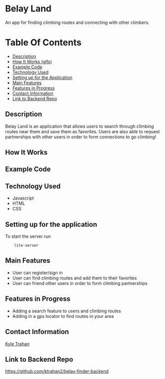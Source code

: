 # Belay Land

An app for finding climbing routes and connecting with other climbers. 

# Table Of Contents 
- [Description](https://github.com/ktrahan2/belayer-finder-frontend#description)
- [How It Works (gifs)](https://github.com/ktrahan2/belayer-finder-frontend#howitworks)
- [Example Code](https://github.com/sbrook13ktrahan2/belayer-finder-frontend#example-code)
- [Technology Used](https://github.com/ktrahan2/belayer-finder-frontend#technology-used)
- [Setting up for the Application](https://github.com/ktrahan2/belayer-finder-frontend#setting-up-for-the-application)
- [Main Features](https://github.com/ktrahan2/belayer-finder-frontend#main-features)
- [Features in Progress](https://github.com/ktrahan2/belayer-finder-frontend#features-in-progress)
- [Contact Information](https://github.com/ktrahan2/belayer-finder-frontend#contact-information)
- [Link to Backend Repo](https://github.com/ktrahan2/belayer-finder-frontend#link-to-backend-repo)

## Description

Belay Land is an application that allows users to search through climbing routes near them and save them as favorites. Users are also able to request partnerships with other users in order to form connections to go climbing! 

## How It Works

## Example Code 


## Technology Used

- Javascript
- HTML
- CSS


## Setting up for the application

To start the server run

``` 
    lite-server 
```

## Main Features

- User can register/sign in
- User can find climbing routes and add them to their favorites
- User can friend other users in order to form climbing partnerships

## Features in Progress

- Adding a search feature to users and climbing routes
- Adding in a gps locator to find routes in your area

## Contact Information

[Kyle Trahan](https://www.linkedin.com/in/kyle-trahan-8384678b/)

## Link to Backend Repo

https://github.com/ktrahan2/belay-finder-backend

